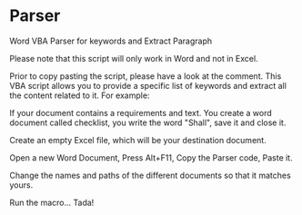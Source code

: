 # Parser
Word VBA Parser for keywords and Extract Paragraph

Please note that this script will only work in Word and not in Excel.

Prior to copy pasting the script, please have a look at the comment. 
This VBA script allows you to provide a specific list of keywords and extract all the content related to it. 
For example:

  If your document contains a requirements and text. You create a word document called checklist, you write the word "Shall", save it and   close it.
  
  Create an empty Excel file, which will be your destination document.
  
  Open a new Word Document, Press Alt+F11, Copy the Parser code, Paste it.
  
  Change the names and paths of the different documents so that it matches yours.
  
  Run the macro... Tada!
